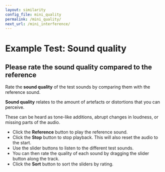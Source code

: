 ```yaml
---
layout: similarity
config_file: mini_quality
permalink: /mini_quality/
next_url: /mini_interference/
---
```


# Example Test: Sound quality

## Please rate the sound quality compared to the reference

Rate the **sound quality** of the test sounds by comparing them with the
reference sound.

**Sound quality** relates to the amount of artefacts or distortions that you can
perceive.

These can be heard as tone-like additions, abrupt changes in loudness, or
missing parts of the audio.

- Click the **Reference** button to play the reference sound.
- Click the **Stop** button to stop playback. This will also reset the audio to the start.
- Use the slider buttons to listen to the different test sounds. 
- You can then rate the quality of each sound by dragging the slider button along the track.
- Click the **Sort** button to sort the sliders by rating.
